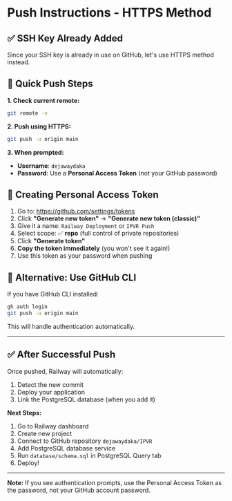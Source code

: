# Push Instructions - HTTPS Method

## ✅ SSH Key Already Added

Since your SSH key is already in use on GitHub, let's use HTTPS method instead.

## 🚀 Quick Push Steps

**1. Check current remote:**
```bash
git remote -v
```

**2. Push using HTTPS:**
```bash
git push -u origin main
```

**3. When prompted:**
- **Username**: `dejawaydaka`
- **Password**: Use a **Personal Access Token** (not your GitHub password)

## 🔑 Creating Personal Access Token

1. Go to: https://github.com/settings/tokens
2. Click **"Generate new token"** → **"Generate new token (classic)"**
3. Give it a name: `Railway Deployment` or `IPVR Push`
4. Select scope: ✅ **repo** (full control of private repositories)
5. Click **"Generate token"**
6. **Copy the token immediately** (you won't see it again!)
7. Use this token as your password when pushing

## 📝 Alternative: Use GitHub CLI

If you have GitHub CLI installed:
```bash
gh auth login
git push -u origin main
```

This will handle authentication automatically.

---

## ✅ After Successful Push

Once pushed, Railway will automatically:
1. Detect the new commit
2. Deploy your application
3. Link the PostgreSQL database (when you add it)

**Next Steps:**
1. Go to Railway dashboard
2. Create new project
3. Connect to GitHub repository `dejawaydaka/IPVR`
4. Add PostgreSQL database service
5. Run `database/schema.sql` in PostgreSQL Query tab
6. Deploy!

---

**Note:** If you see authentication prompts, use the Personal Access Token as the password, not your GitHub account password.

